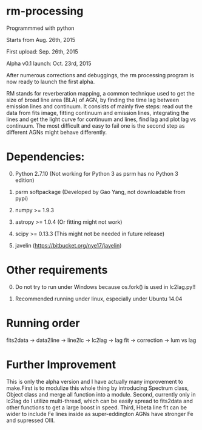 # rm-processing
Programmmed with python

Starts from Aug. 26th, 2015

First upload: Sep. 26th, 2015

Alpha v0.1 launch: Oct. 23rd, 2015

After numerous corrections and debuggings, the rm processing program is now ready to launch the first alpha.

RM stands for reverberation mapping, a common technique used to get the size of broad line area (BLA) of AGN, by finding the time lag between emission lines and continuum. It consists of mainly five steps: read out the data from fits image, fitting continuum and emission lines, integrating the lines and get the light curve for continuum and lines, find lag and plot lag vs continuum. The most difficult and easy to fail one is the second step as different AGNs might behave differently.

# Dependencies:

0. Python 2.7.10 (Not working for Python 3 as psrm has no Python 3 edition)

1. psrm softpackage (Developed by Gao Yang, not downloadable from pypi)

2. numpy >= 1.9.3

3. astropy >= 1.0.4 (Or fitting might not work)

4. scipy >= 0.13.3 (This might not be needed in future release)

5. javelin (https://bitbucket.org/nye17/javelin)

# Other requirements

0. Do not try to run under Windows because os.fork() is used in lc2lag.py!!

1. Recommended running under linux, especially under Ubuntu 14.04

# Running order

fits2data -> data2line -> line2lc -> lc2lag -> lag fit -> correction -> lum vs lag

# Further Improvement

This is only the alpha version and I have actually many improvement to make.First is to modulize this whole thing by introducing Spectrum class, Object class and merge all function into a module. Second, currently only in lc2lag do I utilize multi-thread, which can be easily spread to fits2data and other functions to get a large boost in speed. Third, Hbeta line fit can be wider to include Fe lines inside as super-eddington AGNs have stronger Fe and supressed OIII.
